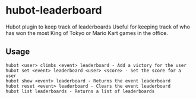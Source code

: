 hubot-leaderboard
=================

Hubot plugin to keep track of leaderboards
Useful for keeping track of who has won the most King of Tokyo or Mario Kart games in the office.

Usage
-----
```
hubot <user> climbs <event> leaderboard - Add a victory for the user
hubot set <event> leaderboard <user> <score> - Set the score for a user
hubot show <event> leaderboard - Returns the event leaderboard 
hubot reset <event> leaderboard - Clears the event leaderboard 
hubot list leaderboards - Returns a list of leaderboards 
```
